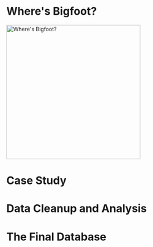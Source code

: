 # Where's Bigfoot?

<img src="https://user-images.githubusercontent.com/82002107/133897523-14d928be-d018-491b-b6ac-f6e5494dd33d.png" alt="Where's Bigfoot?" width="350" height="350">

# Case Study

# Data Cleanup and Analysis

# The Final Database

